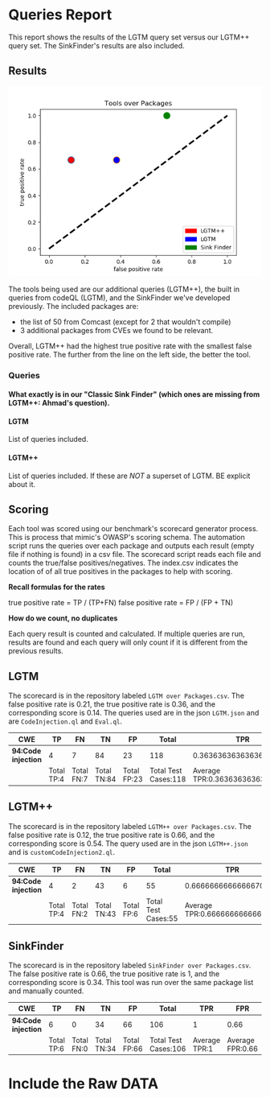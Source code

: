 # Queries Report

This report shows the results of the LGTM query set versus our LGTM++ query set. The SinkFinder's results are also included.

## Results
![](./Tools_over_Packages.png)

The tools being used are our additional queries (LGTM++), the built in queries from codeQL (LGTM), and the SinkFinder we've developed previously. The included packages are:

- the list of 50 from Comcast (except for 2 that wouldn't compile)
- 3 additional packages from CVEs we found to be relevant. 

Overall, LGTM++ had the highest true positive rate with the smallest false positive rate. The further from the line on the left side, the better the tool.

### Queries

#### What exactly is in our "Classic Sink Finder" (which ones are missing from LGTM++: Ahmad's question).

#### LGTM

List of queries included.

#### LGTM++

List of queries included. If these are _NOT_ a superset of LGTM. BE explicit about it.

## Scoring

Each tool was scored using our benchmark's scorecard generator process. This is process that mimic's OWASP's scoring schema. The automation script runs the queries over each package and outputs each result (empty file if nothing is found) in a csv file. The scorecard script reads each file and counts the true/false positives/negatives. The index.csv indicates the location of of all true positives in the packages to help with scoring.

**Recall formulas for the rates**

true positive rate = TP / (TP+FN)
false positive rate = FP / (FP + TN)

**How do we count, no duplicates**

Each query result is counted and calculated. If multiple queries are run, results are found and each query will only count if it is different from the previous results.

## LGTM

The scorecard is in the repository labeled `LGTM over Packages.csv`. The false positive rate is 0.21, the true positive rate is 0.36, and the corresponding score is 0.14. The queries used are in the json `LGTM.json` and are `CodeInjection.ql` and `Eval.ql`.

| **CWE**               | **TP**     | **FN**     | **TN**      | **FP**      | **Total**            | **TPR**                         | **FPR**                         | **Score**                         |
| --------------------- | ---------- | ---------- | ----------- | ----------- | -------------------- | ------------------------------- | ------------------------------- | --------------------------------- |
| **94:Code injection** | 4          | 7          | 84          | 23          | 118                  | 0.36363636363636400             | 0.21495327102803700             | 0.14868309260832600               |
|                       | Total TP:4 | Total FN:7 | Total TN:84 | Total FP:23 | Total Test Cases:118 | Average TPR:0.36363636363636365 | Average FPR:0.21495327102803738 | Average Score:0.14868309260832627 |



## LGTM++

The scorecard is in the repository labeled `LGTM++ over Packages.csv`. The false positive rate is 0.12, the true positive rate is 0.66, and the corresponding score is 0.54. The query used are in the json `LGTM++.json` and is `customCodeInjection2.ql`.

| **CWE**               | **TP**     | **FN**     | **TN**      | **FP**     | **Total**           | **TPR**                        | **FPR**                         | **Score**                        |
| --------------------- | ---------- | ---------- | ----------- | ---------- | ------------------- | ------------------------------ | ------------------------------- | -------------------------------- |
| **94:Code injection** | 4          | 2          | 43          | 6          | 55                  | 0.6666666666666670             | 0.12244897959183700             | 0.5442176870748300               |
|                       | Total TP:4 | Total FN:2 | Total TN:43 | Total FP:6 | Total Test Cases:55 | Average TPR:0.6666666666666666 | Average FPR:0.12244897959183673 | Average Score:0.5442176870748299 |



## SinkFinder

The scorecard is in the repository labeled `SinkFinder over Packages.csv`. The false positive rate is 0.66, the true positive rate is 1, and the corresponding score is 0.34. This tool was run over the same package list and manually counted.

| **CWE**               | **TP**     | **FN**     | **TN**      | **FP**      | **Total**            | **TPR**       | **FPR**          | **Score**          |
| --------------------- | ---------- | ---------- | ----------- | ----------- | -------------------- | ------------- | ---------------- | ------------------ |
| **94:Code injection** | 6          | 0          | 34          | 66          | 106                  | 1             | 0.66             | 0.34               |
|                       | Total TP:6 | Total FN:0 | Total TN:34 | Total FP:66 | Total Test Cases:106 | Average TPR:1 | Average FPR:0.66 | Average Score:0.34 |

# Include the Raw DATA
